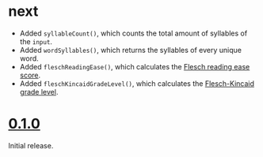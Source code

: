 # next

- Added `syllableCount()`, which counts the total amount of syllables of the `input`.
- Added `wordSyllables()`, which returns the syllables of every unique word.
- Added `fleschReadingEase()`, which calculates the [Flesch reading ease score](https://en.wikipedia.org/wiki/Flesch–Kincaid_readability_tests#Flesch_reading_ease).
- Added `fleschKincaidGradeLevel()`, which calculates the [Flesch-Kincaid grade level](https://en.wikipedia.org/wiki/Flesch–Kincaid_readability_tests#Flesch.E2.80.93Kincaid_grade_level).

# [0.1.0](https://github.com/BasThomas/Analysis/releases/tag/0.1.0)
Initial release.
